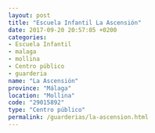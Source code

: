 ```yaml
---
layout: post
title: "Escuela Infantil La Ascensión"
date: 2017-09-20 20:57:05 +0200
categories:
- Escuela Infantil
- malaga
- mollina
- Centro público
- guarderia
name: "La Ascensión"
province: "Málaga"
location: "Mollina"
code: "29015892"
type: "Centro público"
permalink: /guarderias/la-ascension.html
---
```

